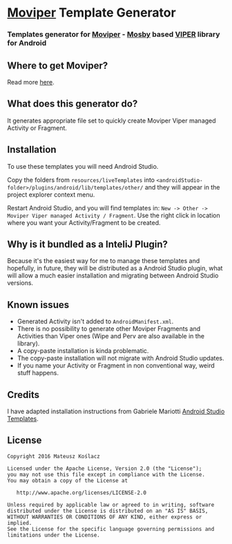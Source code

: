 # [Moviper](https://github.com/mkoslacz/Moviper) Template Generator

### Templates generator for [Moviper](https://github.com/mkoslacz/Moviper) - [Mosby](https://github.com/mkoslacz/Moviper) based [VIPER](https://www.objc.io/issues/13-architecture/viper/) library for Android

## Where to get Moviper?

Read more [here](https://github.com/mkoslacz/Moviper).

## What does this generator do?

It generates appropriate file set to quickly create Moviper Viper managed Activity or Fragment.

## Installation

To use these templates you will need Android Studio.

Copy the folders from `resources/liveTemplates` into `<androidStudio-folder>/plugins/android/lib/templates/other/` and they will appear in the project explorer context menu.

Restart Android Studio, and you will find templates in: `New -> Other -> Moviper Viper managed Activity / Fragment`. Use the right click in location where you want your Activity/Fragment to be created.

## Why is it bundled as a InteliJ Plugin?

Because it's the easiest way for me to manage these templates and hopefully, in future, they will be distributed as a Android Studio plugin, what will allow a much easier installation and migrating between Android Studio versions.

## Known issues

- Generated Activity isn't added to `AndroidManifest.xml`.
- There is no possibility to generate other Moviper Fragments and Activities than Viper ones (Wipe and Perv are also available in the library).
- A copy-paste installation is kinda problematic.
- The copy-paste installation will not migrate with Android Studio updates.
- If you name your Activity or Fragment in non conventional way, weird stuff happens.

## Credits

I have adapted installation instructions from Gabriele Mariotti [Android Studio Templates](https://github.com/gabrielemariotti/AndroidStudioTemplate).

## License
```
Copyright 2016 Mateusz Koślacz

Licensed under the Apache License, Version 2.0 (the "License");
you may not use this file except in compliance with the License.
You may obtain a copy of the License at

   http://www.apache.org/licenses/LICENSE-2.0

Unless required by applicable law or agreed to in writing, software
distributed under the License is distributed on an "AS IS" BASIS,
WITHOUT WARRANTIES OR CONDITIONS OF ANY KIND, either express or implied.
See the License for the specific language governing permissions and
limitations under the License.
```